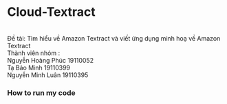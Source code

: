 # Cloud-Textract 
<br>Đề tài: Tìm hiểu về Amazon Textract và viết ứng dụng minh hoạ về Amazon Textract 
<br> Thành viên nhóm : 
<br> Nguyễn Hoàng Phúc    19110052
<br> Tạ Bảo Minh          19110399
<br> Nguyễn Minh Luân     19110395
<br>
<h3>How to run my code </h3> 
